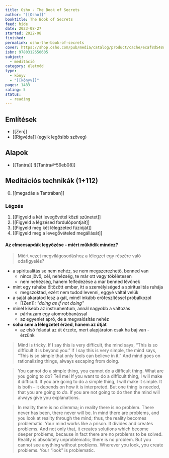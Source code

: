 ```yaml
---
title: Osho - The Book of Secrets
author: "[[Osho]]"
booktitle: The Book of Secrets
feed: hide
date: 2023-08-27
started: 2022-08
finished: 
permalink: osho-the-book-of-secrets
cover: https://shop.osho.com/pub/media/catalog/product/cache/ecaf8d548d1d35287620c69b3872d8ff/b/o/book-of-secrets-large_1_1.png
isbn: 9780312650605
subject:
  - meditáció
category: életmód
type:
  - könyv
  - "[[könyv]]"
pages: 1483
rating: 5
status:
  - reading
---
```

## Említések
- [[Zen]]
- [[Rigvéda]] (egyik legősibb szöveg)
## Alapok
- [[Tantra]] ![[Tantra#^59eb08]]
## Meditációs technikák (1+112)
000. [[megadás a Tantrában]]
### Légzés
001. [[Figyeld a két levegővétel közti szünetet]]
002. [[Figyeld a légzésed fordulópontjait]]
003. [[Figyeld meg két lélegzeted fúzióját]]
004. [[Figyeld meg a levegővételed megállását]]
#### Az elmecsapdák legyőzése - miért működik mindez?
> Miért vezet megvilágosodáshoz a lélegzet egy részére való odafigyelés?

- a spiritualitás se nem nehéz, se nem megszerezhető, benned van
	- nincs jövő, cél, nehézség, te már ott vagy tökéletesen
	- nem nehézség, hanem felfedezése a már benned lévőnek
- mint egy ruhába öltözött ember, itt a személyiséged a spiritualitás ruhája
	- megszoktad, ezért nem tudod levenni, eggyé váltál velük
- a saját akaratod lesz a gát, minél inkább erőfeszítéssel próbálkozol
	- [[Zen]]: *"doing as if not doing"*
- minél kisebb az instrumentum, annál nagyobb a változás
	- párhuzam egy atomrobbanással
	- az egyenlet apró, de a megvalósítás nehéz
- **soha sem a lélegzetet érzed, hanem az útját**
	- az első feladat az út érzete, mert alapjáraton csak ha baj van - érzünk

> Mind is tricky. If I say this is very difficult, the mind says, “This is so difficult it is beyond you.” If I say this is very simple, the mind says, “This is so simple that only fools can believe in it.” And mind goes on rationalizing things, always escaping from doing.

> You cannot do a simple thing, you cannot do a difficult thing. What are you going to do? Tell me! If you want to do a difficult thing, I will make it difficult. If you are going to do a simple thing, I will make it simple. It is both – it depends on how it is interpreted. But one thing is needed, that you are going to _do_. If you are not going to do then the mind will always give you explanations.

> In reality there is no dilemma; in reality there is no problem. There never has been, there never will be. In mind there are problems, and you look at reality through the mind; thus, the reality becomes problematic. Your mind works like a prison. It divides and creates problems. And not only that, it creates solutions which become deeper problems, because in fact there are no problems to be solved. Reality is absolutely unproblematic; there is no problem. But you cannot see anything without problems. Wherever you look, you create problems. Your “look” is problematic.
